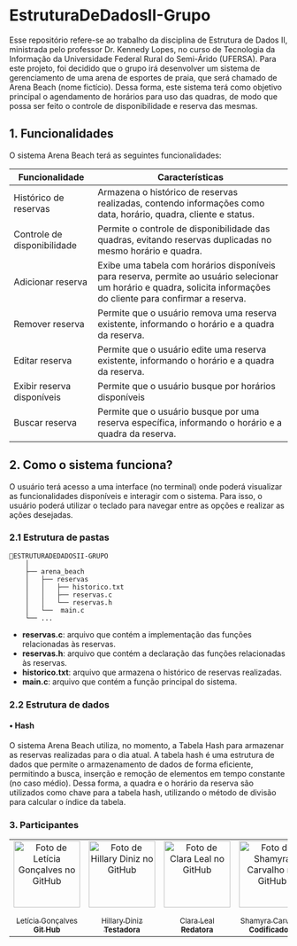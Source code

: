 # EstruturaDeDadosII-Grupo

Esse repositório refere-se ao trabalho da disciplina de Estrutura de Dados II, ministrada pelo professor Dr. Kennedy Lopes, no curso de Tecnologia da Informação da Universidade Federal Rural do Semi-Árido (UFERSA). Para este projeto, foi decidido que o grupo irá desenvolver um sistema de gerenciamento de uma arena de esportes de praia, que será chamado de Arena Beach (nome fictício). Dessa forma, este sistema terá como objetivo principal o agendamento de horários para uso das quadras, de modo que possa ser feito o controle de disponibilidade e reserva das mesmas.

## 1. Funcionalidades

O sistema Arena Beach terá as seguintes funcionalidades:

| Funcionalidade           | Características                                                                                              |
|--------------------------|-------------------------------------------------------------------------------------------------------------|
| Histórico de reservas   | Armazena o histórico de reservas realizadas, contendo informações como data, horário, quadra, cliente e status. |
| Controle de disponibilidade | Permite o controle de disponibilidade das quadras, evitando reservas duplicadas no mesmo horário e quadra. |
| Adicionar reserva       | Exibe uma tabela com horários disponíveis para reserva, permite ao usuário selecionar um horário e quadra, solicita informações do cliente para confirmar a reserva. |
| Remover reserva         | Permite que o usuário remova uma reserva existente, informando o horário e a quadra da reserva. |
| Editar reserva          | Permite que o usuário edite uma reserva existente, informando o horário e a quadra da reserva. |
| Exibir reserva disponíveis         | Permite que o usuário busque por horários disponíveis|
| Buscar reserva         | Permite que o usuário busque por uma reserva específica, informando o horário e a quadra da reserva. |

## 2. Como o sistema funciona?

O usuário terá acesso a uma interface (no terminal) onde poderá visualizar as funcionalidades disponíveis e interagir com o sistema. Para isso, o usuário poderá utilizar o teclado para navegar entre as opções e realizar as ações desejadas. 

### 2.1 Estrutura de pastas


```
📁ESTRUTURADEDADOSII-GRUPO
    │
    ├── arena_beach
    │   ├── reservas
    │   │   ├── historico.txt
    │   │   ├── reservas.c
    │   │   └── reservas.h
    │   └──  main.c
    └── ...   

```

- **reservas.c**: arquivo que contém a implementação das funções relacionadas às reservas.
- **reservas.h**: arquivo que contém a declaração das funções relacionadas às reservas.
- **historico.txt**: arquivo que armazena o histórico de reservas realizadas.
- **main.c**: arquivo que contém a função principal do sistema.

### 2.2 Estrutura de dados


#### • Hash

O sistema Arena Beach utiliza, no momento, a Tabela Hash para armazenar as reservas realizadas para o dia atual. A tabela hash é uma estrutura de dados que permite o armazenamento de dados de forma eficiente, permitindo a busca, inserção e remoção de elementos em tempo constante (no caso médio). Dessa forma, a quadra e o horário da reserva são utilizados como chave para a tabela hash, utilizando o método de divisão para calcular o índice da tabela. 

### 3. Participantes

<table align="center">
  <tr>    
    <td align="center">
      <a href="https://github.com/letsticia">
        <img src="https://avatars.githubusercontent.com/u/126128839?v=4" 
        width="120px;" alt="Foto de Letícia Gonçalves no GitHub"/><br>
        <sub>
          <br>Letícia Gonçalves</br>
          <b>Git Hub</b>
         </sub>
      </a>
    </td>
    <td align="center">
      <a href="https://github.com/hillaryds">
        <img src="https://avatars.githubusercontent.com/u/143619299?v=4" 
        width="120px;" alt="Foto de Hillary Diniz no GitHub"/><br>
        <sub>
          <br>Hillary Diniz</br>
          <b>Testadora</b>
         </sub>
      </a>
    </td>
    <td align="center">
      <a href="https://github.com/claraleal12">
        <img src="https://avatars.githubusercontent.com/u/147611128?v=4" 
        width="120px;" alt="Foto de Clara Leal no GitHub"/><br>
        <sub>
          <br>Clara Leal</br>
          <b>Redatora</b>
         </sub>
      </a>
    </td>
    <td align="center">
      <a href="https://github.com/shamyracarvalhoo">
        <img src="https://avatars.githubusercontent.com/u/147446284?v=4" 
        width="120px;" alt="Foto de Shamyra Carvalho no GitHub"/><br>
        <sub>
          <br>Shamyra Carvalho</br>
          <b>Codificadora</b>
         </sub>
      </a>
    </td>
    
    
  </tr>
</table>

